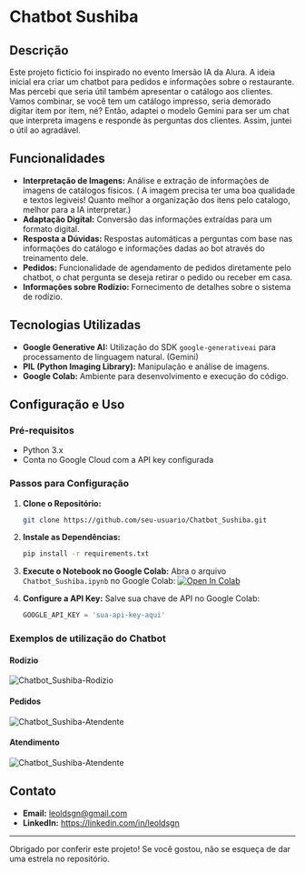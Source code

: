 # Chatbot Sushiba

## Descrição
Este projeto fictício foi inspirado no evento Imersão IA da Alura. A ideia inicial era criar um chatbot para pedidos e informações sobre o restaurante. Mas percebi que seria útil também apresentar o catálogo aos clientes. Vamos combinar, se você tem um catálogo impresso, seria demorado digitar item por item, né?
Então, adaptei o modelo Gemini para ser um chat que interpreta imagens e responde às perguntas dos clientes. Assim, juntei o útil ao agradável.

## Funcionalidades
- **Interpretação de Imagens:** Análise e extração de informações de imagens de catálogos físicos. ( A imagem precisa ter uma boa qualidade e textos legiveis! Quanto melhor a organização dos itens pelo catalogo, melhor para a IA interpretar.)
- **Adaptação Digital:** Conversão das informações extraídas para um formato digital.
- **Resposta a Dúvidas:** Respostas automáticas a perguntas com base nas informações do catálogo e informações dadas ao bot através do treinamento dele.
- **Pedidos:** Funcionalidade de agendamento de pedidos diretamente pelo chatbot, o chat pergunta se deseja retirar o pedido ou receber em casa.
- **Informações sobre Rodízio:** Fornecimento de detalhes sobre o sistema de rodízio.

## Tecnologias Utilizadas
- **Google Generative AI:** Utilização do SDK `google-generativeai` para processamento de linguagem natural. (Gemini)
- **PIL (Python Imaging Library):** Manipulação e análise de imagens.
- **Google Colab:** Ambiente para desenvolvimento e execução do código.

## Configuração e Uso

### Pré-requisitos
- Python 3.x
- Conta no Google Cloud com a API key configurada

### Passos para Configuração
1. **Clone o Repositório:**
    ```bash
    git clone https://github.com/seu-usuario/Chatbot_Sushiba.git
    ```
2. **Instale as Dependências:**
    ```bash
    pip install -r requirements.txt
    ```
3. **Execute o Notebook no Google Colab:**
    Abra o arquivo `Chatbot_Sushiba.ipynb` no Google Colab:
    [![Open In Colab](https://colab.research.google.com/assets/colab-badge.svg)](https://colab.research.google.com/github/seu-usuario/Chatbot_Sushiba/blob/main/Chatbot_Sushiba.ipynb)

4. **Configure a API Key:**
    Salve sua chave de API no Google Colab:
    ```python
    GOOGLE_API_KEY = 'sua-api-key-aqui'
    ```
### Exemplos de utilização do Chatbot

#### Rodizio
![Chatbot_Sushiba-Rodizio](https://github.com/Leo-lds/Chatbot_Sushiba/assets/169949808/4d91a51a-2ae7-4f9b-a4d0-ae0a200b1e77)    

#### Pedidos

![Chatbot_Sushiba-Atendente](https://github.com/Leo-lds/Chatbot_Sushiba/blob/main/Assets/Chatbot_Sushiba-Pedido.gif)

#### Atendimento
![Chatbot_Sushiba-Atendente](https://github.com/Leo-lds/Chatbot_Sushiba/assets/169949808/0aea9645-855d-4f4f-9a9e-00405a21f4cf)

## Contato
- **Email:** leoldsgn@gmail.com
- **LinkedIn:** https://linkedin.com/in/leoldsgn

---
Obrigado por conferir este projeto! Se você gostou, não se esqueça de dar uma estrela no repositório.
